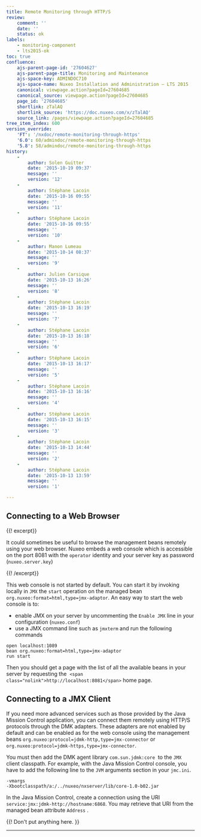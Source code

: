 ```yaml
---
title: Remote Monitoring through HTTP/S
review:
    comment: ''
    date: ''
    status: ok
labels:
    - monitoring-component
    - lts2015-ok
toc: true
confluence:
    ajs-parent-page-id: '27604627'
    ajs-parent-page-title: Monitoring and Maintenance
    ajs-space-key: ADMINDOC710
    ajs-space-name: Nuxeo Installation and Administration — LTS 2015
    canonical: viewpage.action?pageId=27604685
    canonical_source: viewpage.action?pageId=27604685
    page_id: '27604685'
    shortlink: zTalAQ
    shortlink_source: 'https://doc.nuxeo.com/x/zTalAQ'
    source_link: /pages/viewpage.action?pageId=27604685
tree_item_index: 600
version_override:
    'FT': '/nxdoc/remote-monitoring-through-https'
    '6.0': 60/admindoc/remote-monitoring-through-https
    '5.8': 58/admindoc/remote-monitoring-through-https
history:
    -
        author: Solen Guitter
        date: '2015-10-19 09:37'
        message: ''
        version: '12'
    -
        author: Stéphane Lacoin
        date: '2015-10-16 09:55'
        message: ''
        version: '11'
    -
        author: Stéphane Lacoin
        date: '2015-10-16 09:55'
        message: ''
        version: '10'
    -
        author: Manon Lumeau
        date: '2015-10-14 08:37'
        message: ''
        version: '9'
    -
        author: Julien Carsique
        date: '2015-10-13 16:26'
        message: ''
        version: '8'
    -
        author: Stéphane Lacoin
        date: '2015-10-13 16:19'
        message: ''
        version: '7'
    -
        author: Stéphane Lacoin
        date: '2015-10-13 16:18'
        message: ''
        version: '6'
    -
        author: Stéphane Lacoin
        date: '2015-10-13 16:17'
        message: ''
        version: '5'
    -
        author: Stéphane Lacoin
        date: '2015-10-13 16:16'
        message: ''
        version: '4'
    -
        author: Stéphane Lacoin
        date: '2015-10-13 16:15'
        message: ''
        version: '3'
    -
        author: Stéphane Lacoin
        date: '2015-10-13 14:44'
        message: ''
        version: '2'
    -
        author: Stéphane Lacoin
        date: '2015-10-13 13:59'
        message: ''
        version: '1'

---
```

## Connecting to a Web Browser

{{! excerpt}}

It could sometimes be useful to browse the management beans remotely using your web browser. Nuxeo embeds a web console which is accessible on the port 8081 with the&nbsp;`operator` identity and your server key as password (`nuxeo.server.key`)

{{! /excerpt}}

This web console is not started by default.
You can start it by invoking locally in&nbsp;`JMX` the&nbsp;`start` operation on the managed bean `org.nuxeo:format=html,type=jmx-adaptor`.
An easy way to start the web console is to:

*   enable JMX on your server by uncommenting the&nbsp;`Enable JMX` line in your configuration (`nuxeo.conf`)
*   use a JMX command line such as&nbsp;`jmxterm` and run the following commands

```text
open localhost:1089
bean org.nuxeo:format=html,type=jmx-adaptor
run start
```

Then you should get a page with the list of all the available beans in your server by requesting the&nbsp; `<span class="nolink">http://localhost:8081</span>` home page.

## Connecting to a JMX Client

If you need more advanced services such as those provided by the Java Mission Control application, you can connect them remotely using HTTP/S protocols through the DMK adapters. These adapters are not enabled by default and can be enabled as for the web console using the management beans `org.nuxeo:protocol=jdmk-http,type=jmx-connector` or `org.nuxeo:protocol=jdmk-https,type=jmx-connector`.

You must then add the DMK agent library `com.sun.jdmk:core`&nbsp; to the `JMX` client classpath. For example, with the&nbsp;Java Mission Control console, you have to add the following line to the&nbsp;`JVM` arguments section in your&nbsp;`jmc.ini`.

```text
-vmargs
-Xbootclasspath/a:/../nuxeo/nxserver/lib/core-1.0-b02.jar
```

In the Java Mission Control, create a connection using the URI `service:jmx:jdmk-http://hostname:6868`. You may retrieve that URI from the managed bean attribute `Address` .

{{! Don't put anything here. }}

* * *
